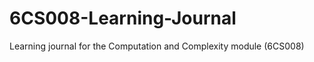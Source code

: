 6CS008-Learning-Journal
=======================

Learning journal for the Computation and Complexity module (6CS008)
